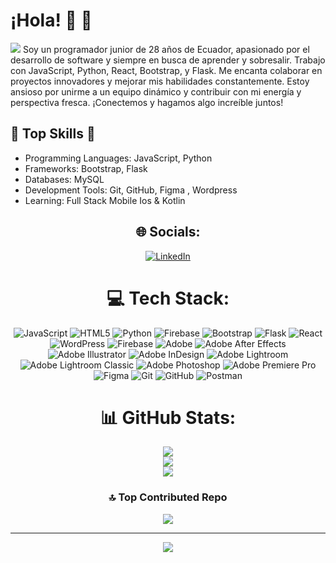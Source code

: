 
# ¡Hola! 👋 💫
![](https://github.com/Heandy27/heandy27/blob/main/Comp-1.gif)
Soy un programador junior de 28 años de Ecuador, apasionado por el desarrollo de software y siempre en busca de aprender y sobresalir. Trabajo con JavaScript, Python, React, Bootstrap, y Flask. Me encanta colaborar en proyectos innovadores y mejorar mis habilidades constantemente. Estoy ansioso por unirme a un equipo dinámico y contribuir con mi energía y perspectiva fresca. ¡Conectemos y hagamos algo increíble juntos!

<h2>🌟 Top Skills 🌟</h2>
<ul>
  <li>Programming Languages: JavaScript, Python</li>
  <li>Frameworks: Bootstrap, Flask</li>
  <li>Databases: MySQL</li>
  <li>Development Tools: Git, GitHub, Figma , Wordpress</li>
  <li>Learning: Full Stack Mobile Ios & Kotlin</li>
</ul>
<div align="center">
 
  
## 🌐 Socials:
[![LinkedIn](https://img.shields.io/badge/LinkedIn-%230077B5.svg?logo=linkedin&logoColor=white)](https://www.linkedin.com/in/heandy27/) 

# 💻 Tech Stack:
![JavaScript](https://img.shields.io/badge/javascript-%23323330.svg?style=for-the-badge&logo=javascript&logoColor=%23F7DF1E) ![HTML5](https://img.shields.io/badge/html5-%23E34F26.svg?style=for-the-badge&logo=html5&logoColor=white) ![Python](https://img.shields.io/badge/python-3670A0?style=for-the-badge&logo=python&logoColor=ffdd54) ![Firebase](https://img.shields.io/badge/firebase-%23039BE5.svg?style=for-the-badge&logo=firebase) ![Bootstrap](https://img.shields.io/badge/bootstrap-%238511FA.svg?style=for-the-badge&logo=bootstrap&logoColor=white) ![Flask](https://img.shields.io/badge/flask-%23000.svg?style=for-the-badge&logo=flask&logoColor=white) ![React](https://img.shields.io/badge/react-%2320232a.svg?style=for-the-badge&logo=react&logoColor=%2361DAFB) ![WordPress](https://img.shields.io/badge/WordPress-%23117AC9.svg?style=for-the-badge&logo=WordPress&logoColor=white) ![Firebase](https://img.shields.io/badge/firebase-a08021?style=for-the-badge&logo=firebase&logoColor=ffcd34) ![Adobe](https://img.shields.io/badge/adobe-%23FF0000.svg?style=for-the-badge&logo=adobe&logoColor=white) ![Adobe After Effects](https://img.shields.io/badge/Adobe%20After%20Effects-9999FF.svg?style=for-the-badge&logo=Adobe%20After%20Effects&logoColor=white) ![Adobe Illustrator](https://img.shields.io/badge/adobe%20illustrator-%23FF9A00.svg?style=for-the-badge&logo=adobe%20illustrator&logoColor=white) ![Adobe InDesign](https://img.shields.io/badge/Adobe%20InDesign-49021F?style=for-the-badge&logo=adobeindesign&logoColor=FF3366) ![Adobe Lightroom](https://img.shields.io/badge/Adobe%20Lightroom-31A8FF.svg?style=for-the-badge&logo=Adobe%20Lightroom&logoColor=white) ![Adobe Lightroom Classic](https://img.shields.io/badge/Adobe%20Lightroom%20Classic-31A8FF.svg?style=for-the-badge&logo=Adobe%20Lightroom%20Classic&logoColor=white) ![Adobe Photoshop](https://img.shields.io/badge/adobe%20photoshop-%2331A8FF.svg?style=for-the-badge&logo=adobe%20photoshop&logoColor=white) ![Adobe Premiere Pro](https://img.shields.io/badge/Adobe%20Premiere%20Pro-9999FF.svg?style=for-the-badge&logo=Adobe%20Premiere%20Pro&logoColor=white) ![Figma](https://img.shields.io/badge/figma-%23F24E1E.svg?style=for-the-badge&logo=figma&logoColor=white) ![Git](https://img.shields.io/badge/git-%23F05033.svg?style=for-the-badge&logo=git&logoColor=white) ![GitHub](https://img.shields.io/badge/github-%23121011.svg?style=for-the-badge&logo=github&logoColor=white) ![Postman](https://img.shields.io/badge/Postman-FF6C37?style=for-the-badge&logo=postman&logoColor=white)
# 📊 GitHub Stats:

![](https://github-readme-stats.vercel.app/api/top-langs/?username=heandy27&theme=default&hide_border=false&include_all_commits=false&count_private=false&layout=compact)<br/>
![](https://github-readme-stats.vercel.app/api?username=heandy27&theme=default&hide_border=false&include_all_commits=false&count_private=false)<br/>
![](https://github-readme-streak-stats.herokuapp.com/?user=heandy27&theme=default&hide_border=false)<br/>

### 🔝 Top Contributed Repo
![](https://github-contributor-stats.vercel.app/api?username=heandy27&limit=5&theme=dark&combine_all_yearly_contributions=true)

---
[![](https://visitcount.itsvg.in/api?id=heandy27&icon=0&color=0)](https://visitcount.itsvg.in)
</div>
<!-- Proudly created with GPRM ( https://gprm.itsvg.in ) -->
